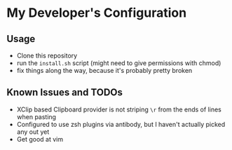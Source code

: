 # My Developer's Configuration

## Usage
- Clone this repository
- run the `install.sh` script (might need to give permissions with chmod)
- fix things along the way, because it's probably pretty broken


## Known Issues and TODOs
- XClip based Clipboard provider is not striping `\r` from the ends of lines when pasting
- Configured to use zsh plugins via antibody, but I haven't actually picked any out yet
- Get good at vim

